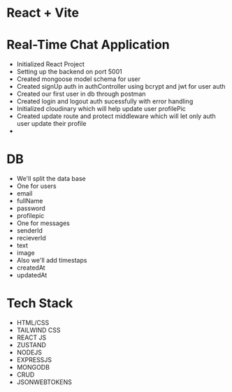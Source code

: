# React + Vite

# Real-Time Chat Application

- Initialized React Project
- Setting up the backend on port 5001
- Created mongoose model schema for user
- Created signUp auth in authController using bcrypt and jwt for user auth
- Created our first user in db through postman
- Created login and logout auth sucessfully with error handling
- Initialized cloudinary which will help update user profilePic
- Created update route and protect middleware which will let only auth user update their profile
- 


# DB
- We'll split the data base
- One for users
 - email
 - fullName
 - password
 - profilepic
- One for messages
 - senderId
 - recieverId
 - text
 - image
- Also we'll add timestaps
 - createdAt
 - updatedAt


# Tech Stack

- HTML/CSS
- TAILWIND CSS
- REACT JS
- ZUSTAND
- NODEJS
- EXPRESSJS
- MONGODB
- CRUD
- JSONWEBTOKENS
